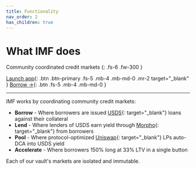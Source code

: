 ```yaml
---
title: Functionality
nav_order: 2
has_children: true
---
```


# What IMF does

Community coordinated credit markets
{: .fs-6 .fw-300 }

[Launch app](https://app.imf.bz){: .btn .btn-primary .fs-5 .mb-4 .mb-md-0 .mr-2 target="_blank" }
[Borrow →](/docs/functionality/borrow.html){: .btn .fs-5 .mb-4 .mb-md-0 }

---

IMF works by coordinating community credit markets:

- **Borrow** - Where borrowers are issued [USDS](https://developers.sky.money/core-protocol/usds/){: target="_blank"} loans against their collateral  
- **Lend** - Where lenders of USDS earn yield through [Morpho](https://docs.morpho.org/overview/){: target="_blank"} from borrowers
- **Pool** - Where protocol-optimized [Uniswap](https://docs.uniswap.org/contracts/v3/overview){: target="_blank"} LPs auto-DCA into USDS yield 
- **Accelerate** - Where borrowers 150% long at 33% LTV in a single button

Each of our vault's markets are isolated and immutable.